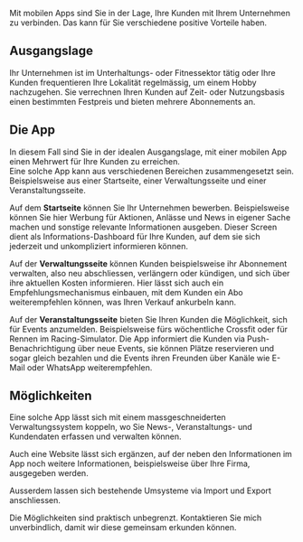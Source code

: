 <p class="lead">
Mit mobilen Apps sind Sie in der Lage, Ihre Kunden mit Ihrem Unternehmen zu verbinden. Das kann für Sie verschiedene positive Vorteile haben. 
</p>

## Ausgangslage

Ihr Unternehmen ist im Unterhaltungs- oder Fitnessektor tätig oder Ihre Kunden frequentieren Ihre Lokalität regelmässig, um einem Hobby nachzugehen. Sie verrechnen Ihren Kunden auf Zeit- oder Nutzungsbasis einen bestimmten Festpreis und bieten mehrere Abonnements an.

## Die App

In diesem Fall sind Sie in der idealen Ausgangslage, mit einer mobilen App einen Mehrwert für Ihre Kunden zu erreichen.  
Eine solche App kann aus verschiedenen Bereichen zusammengesetzt sein. Beispielsweise aus einer Startseite, einer Verwaltungsseite und einer Veranstaltungsseite.

Auf dem **Startseite** können Sie Ihr Unternehmen bewerben. Beispielsweise können Sie hier Werbung für Aktionen, Anlässe und News in eigener Sache machen und sonstige relevante Informationen ausgeben. Dieser Screen dient als Informations-Dashboard für Ihre Kunden, auf dem sie sich jederzeit und unkompliziert informieren können.

Auf der **Verwaltungsseite** können Kunden beispielsweise ihr Abonnement verwalten, also neu abschliessen, verlängern oder kündigen, und sich über ihre aktuellen Kosten informieren. Hier lässt sich auch ein Empfehlungsmechanismus einbauen, mit dem Kunden ein Abo weiterempfehlen können, was Ihren Verkauf ankurbeln kann.

Auf der **Veranstaltungsseite** bieten Sie Ihren Kunden die Möglichkeit, sich für Events anzumelden. Beispielsweise fürs wöchentliche Crossfit oder für Rennen im Racing-Simulator. Die App informiert die Kunden via Push-Benachrichtigung über neue Events, sie können Plätze reservieren und sogar gleich bezahlen und die Events ihren Freunden über Kanäle wie E-Mail oder WhatsApp weiterempfehlen.

## Möglichkeiten

Eine solche App lässt sich mit einem massgeschneiderten Verwaltungssystem koppeln, wo Sie News-, Veranstaltungs- und Kundendaten erfassen und verwalten können.

Auch eine Website lässt sich ergänzen, auf der neben den Informationen im App noch weitere Informationen, beispielsweise über Ihre Firma, ausgegeben werden.

Ausserdem lassen sich bestehende Umsysteme via Import und Export anschliessen.

Die Möglichkeiten sind praktisch unbegrenzt. Kontaktieren Sie mich unverbindlich, damit wir diese gemeinsam erkunden können.
